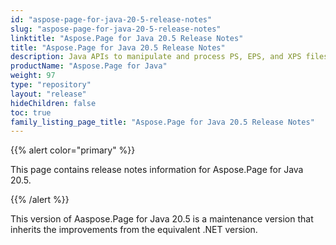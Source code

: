 ```yaml
---
id: "aspose-page-for-java-20-5-release-notes"
slug: "aspose-page-for-java-20-5-release-notes"
linktitle: "Aspose.Page for Java 20.5 Release Notes"
title: "Aspose.Page for Java 20.5 Release Notes"
description: Java APIs to manipulate and process PS, EPS, and XPS files. This page contains new Aspose.Page for Java features, enhancement, and bug fixes in 2020, version 20.5.
productName: "Aspose.Page for Java"
weight: 97
type: "repository"
layout: "release"
hideChildren: false
toc: true
family_listing_page_title: "Aspose.Page for Java 20.5 Release Notes"
---
```


{{% alert color="primary" %}} 

This page contains release notes information for Aspose.Page for Java 20.5.

{{% /alert %}} 

This version of Aaspose.Page for Java 20.5 is a maintenance version that inherits the improvements from the equivalent .NET version.
